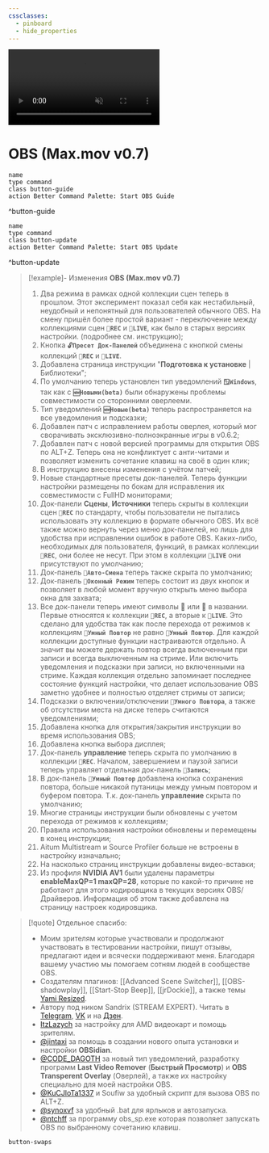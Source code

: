 ```yaml
---
cssclasses:
  - pinboard
  - hide_properties
---
```

<video src="../media/title1.mp4" autoplay loop muted></video>
# **OBS (Max.mov v0.7)**

```button
name ⠀
type command
class button-guide
action Better Command Palette: Start OBS Guide
```
^button-guide
```button
name ⠀
type command
class button-update
action Better Command Palette: Start OBS Update
```
^button-update
>[!example]- Изменения
>**OBS (Max.mov v0.7)**
>1. Два режима в рамках одной коллекции сцен теперь в прошлом. Этот эксперимент показал себя как нестабильный, неудобный и непонятный для пользователей обычного OBS. На смену пришёл более простой вариант - переключение между коллекциями сцен **`🎦REC`** и **`🛜LIVE`**, как было в старых версиях настройки. (подробнее см. инструкцию);
>2. Кнопка **`🔓Пресет Док-Панелей`** объединена с кнопкой смены коллекций **`🎦REC`** и **`🛜LIVE`**.
>3. Добавлена страница инструкции "**Подготовка к установке** | Библиотеки";
>4. По умолчанию теперь установлен тип уведомлений **`🪟Windows`**, так как с **`🆕Новыми(beta)`** были обнаружены проблемы совместимости со сторонними оверлееми.
>5. Тип уведомлений **`🆕Новые(beta)`** теперь распространяется на все уведомления и подсказки;
>6. Добавлен патч с исправлением работы оверлея, который мог сворачивать эксклюзивно-полноэкранные игры в v0.6.2;
>7. Добавлен патч с новой версией программы для открытия OBS по ALT+Z. Теперь она не конфликтует с анти-читами и позволяет изменить сочетание клавиш на своё в один клик;
>8. В инструкцию внесены изменения с учётом патчей;
>9. Новые стандартные пресеты док-панелей. Теперь функции настройки размещены по бокам для исправления их совместимости с FullHD мониторами;
>10. Док-панели **Сцены**, **Источники** теперь скрыты в коллекции сцен **`🎦REC`** по стандарту, чтобы пользователи не пытались использовать эту коллекцию в формате обычного OBS. Их всё также можно вернуть через меню док-панелей, но лишь для удобства при исправлении ошибок в работе OBS. Каких-либо, необходимых для пользователя, функций, в рамках коллекции **`🎦REC`**, они более не несут. При этом в коллекции **`🛜LIVE`** они присутствуют по умолчанию;
>11. Док-панель **`🎦Авто-Смена`** теперь также скрыта по умолчанию;
>12. Док-панель **`🎦Оконный Режим`** теперь состоит из двух кнопок и позволяет в любой момент вручную открыть меню выбора окна для захвата;
>13. Все док-панели теперь имеют символы 🎦 или 🛜 в названии. Первые относятся к коллекции **`🎦REC`**, а вторые к **`🛜LIVE`**. Это сделано для удобства так как после перехода от режимов к коллекциям **`🎦Умный Повтор`** не равно **`🛜Умный Повтор`**. Для каждой коллекции доступные функции настраиваются отдельно. А значит вы можете держать повтор всегда включенным при записи и всегда выключенным на стриме. Или включить уведомления и подсказки при записи, но включенными на стриме. Каждая коллекция отдельно запоминает последнее состояние функций настройки, что делает использование OBS заметно удобнее и полностью отделяет стримы от записи;
>14. Подсказки о включении/отключении **`🎦Умного Повтора`**, а также об отсутствии места на диске теперь считаются уведомлениями;
>15. Добавлена кнопка для открытия/закрытия инструкции во время использования OBS;
>16. Добавлена кнопка выбора дисплея;
>17. Док-панель **управление** теперь скрыта по умолчанию в коллекции **`🎦REC`**. Началом, завершением и паузой записи теперь управляет отдельная док-панель **`🎦Запись`**;
>18. В док-панель **`🎦Умный Повтор`** добавлена кнопка сохранения повтора, больше никакой путаницы между умным повтором и буфером повтора. Т.к. док-панель **управление** скрыта по умолчанию;
>19. Многие страницы инструкции были обновлены с учетом перехода от режимов к коллекциям;
>20. Правила использования настройки обновлены и перемещены в конец инструкции;
>21. Aitum Multistream и Source Profiler больше не встроены в настройку изначально;
>22. На насколько страниц инструкции добавлены видео-вставки;
>23. Из профиля **NVIDIA AV1** были удалены параметры **enableMaxQP=1 maxQP=28**, которые по какой-то причине не работают для этого кодировщика в текущих версиях OBS/Драйверов. Информация об этом также добавлена на страницу настроек кодировщика.

> [!quote] Отдельное спасибо:
> - Моим зрителям которые участвовали и продолжают участвовать в тестировании настройки, пишут отзывы, предлагают идеи и всячески поддерживают меня. Благодаря вашему участию мы помогаем сотням людей в сообществе OBS.
> - Создателям плагинов: [[Advanced Scene Switcher]], [[OBS-shadowplay]], [[Start-Stop Beep]], [[jrDockie]], а также темы [Yami Resized](https://obsproject.com/forum/resources/yami-resized.1611/).
> - Автору под ником Sandrix (STREAM EXPERT). Читать в [Telegram](https://t.me/streamexp), [VK](https://vk.com/stream.expert) и на [Дзен](https://dzen.ru/sandrix).
> - [ItzLazych](https://t.me/ItzLazych) за настройку для AMD видеокарт и помощь зрителям.
> - [@jintaxi](https://t.me/jintaxi) за помощь в создании нового опыта установки и настройки **OBSidian**.
> - [@CODE_DAGOTH](https://t.me/CODE_DAGOTH) за новый тип уведомлений, разработку программ **Last Video Remover** (**Быстрый Просмотр**) и **OBS Transperent Overlay** (Оверлей), а также их настройку специально для моей настройки OBS.
> - [@KuCJloTa1337](https://t.me/KuCJloTa_News) и Soufiw за удобный скрипт для вызова OBS по ALT+Z.
> - [@synoxvf](https://github.com/synoxvf) за удобный .bat для ярлыков и автозапуска.
> - [@ntchff](https://t.me/ntchff) за программу obs_sp.exe которая позволяет запускать OBS по выбранному сочетанию клавиш.

`button-swaps`




